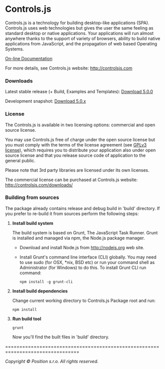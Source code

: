 Controls.js
===========

Controls.js is a technology for building desktop-like applications (SPA).
Controls.js uses web technologies but gives the user the same feeling as standard
desktop or native applications. Your applications will run almost anywhere thanks
to the support of variety of browsers, ability to build native applications
from JavaScript, and the propagation of web based Operating Systems.

[On-line Documentation](http://controlsjs.com/docs/latest/)

For more details, see Controls.js website:
http://controlsjs.com

### Downloads

Latest stable release  (+ Build, Examples and Templates):
[Download 5.0.0](http://controlsjs.com/downloads/)

Development snapshot:
[Download 5.0.x](https://github.com/controlsjs/controls.js/archive/master.zip)


### License

The Controls.js is available in two licensing options: commercial and open source
license.

You may use Controls.js free of charge under the open source license but you must
comply with the terms of the license agreement (see [GPLv3 license](http://www.gnu.org/licenses/gpl-3.0.html)), which
requires you to distribute your application also under open source license
and that you release source code of application to the general public.

Please note that 3rd party libraries are licensed under its own licenses.

The commercial license can be purchased at Controls.js website:
http://controlsjs.com/downloads/


### Building from sources

The package already contains release and debug build in 'build\' directory.
If you prefer to re-build it from sources perform the following steps:

1. **Install build system**

   The build system is based on Grunt, The JavaScript Task Runner.
   Grunt is installed and managed via npm, the Node.js package manager.
   - Download and install Node.js from http://nodejs.org web site.
   - Install Grunt's command line interface (CLI) globally.
     You may need to use sudo (for OSX, *nix, BSD etc) or run your command
     shell as Administrator (for Windows) to do this. To install Grunt CLI run
     command:

     `npm install -g grunt-cli`

2. **Install build dependencies**

   Change current working directory to Controls.js Package root and run:

     `npm install`

3. **Run build tool**

     `grunt`

   Now you'll find the built files in 'build\' directory.


================================================================================

*Copyright &copy; Position s.r.o. All rights reserved.*

